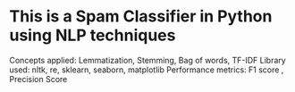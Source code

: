 # This is a Spam Classifier in Python using NLP techniques 
Concepts applied: Lemmatization, Stemming, Bag of words, TF-IDF 
Library used: nltk, re, sklearn, seaborn, matplotlib
Performance metrics: F1 score , Precision Score
